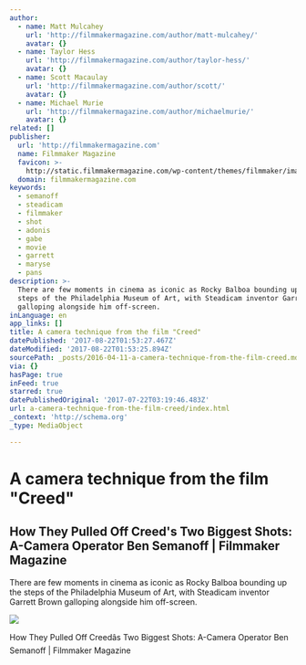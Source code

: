 ```yaml
---
author:
  - name: Matt Mulcahey
    url: 'http://filmmakermagazine.com/author/matt-mulcahey/'
    avatar: {}
  - name: Taylor Hess
    url: 'http://filmmakermagazine.com/author/taylor-hess/'
    avatar: {}
  - name: Scott Macaulay
    url: 'http://filmmakermagazine.com/author/scott/'
    avatar: {}
  - name: Michael Murie
    url: 'http://filmmakermagazine.com/author/michaelmurie/'
    avatar: {}
related: []
publisher:
  url: 'http://filmmakermagazine.com'
  name: Filmmaker Magazine
  favicon: >-
    http://static.filmmakermagazine.com/wp-content/themes/filmmaker/images/favicon.ico.gzip
  domain: filmmakermagazine.com
keywords:
  - semanoff
  - steadicam
  - filmmaker
  - shot
  - adonis
  - gabe
  - movie
  - garrett
  - maryse
  - pans
description: >-
  There are few moments in cinema as iconic as Rocky Balboa bounding up the
  steps of the Philadelphia Museum of Art, with Steadicam inventor Garrett Brown
  galloping alongside him off-screen.
inLanguage: en
app_links: []
title: A camera technique from the film "Creed"
datePublished: '2017-08-22T01:53:27.467Z'
dateModified: '2017-08-22T01:53:25.894Z'
sourcePath: _posts/2016-04-11-a-camera-technique-from-the-film-creed.md
via: {}
hasPage: true
inFeed: true
starred: true
datePublishedOriginal: '2017-07-22T03:19:46.483Z'
url: a-camera-technique-from-the-film-creed/index.html
_context: 'http://schema.org'
_type: MediaObject

---
```

# A camera technique from the film "Creed"

<article style=""><h1>How They Pulled Off Creed's Two Biggest Shots: A-Camera Operator Ben Semanoff | Filmmaker Magazine</h1><p>There are few moments in cinema as iconic as Rocky Balboa bounding up the steps of the Philadelphia Museum of Art, with Steadicam inventor Garrett Brown galloping alongside him off-screen.</p><img src="http://static.filmmakermagazine.com/wp-content/uploads/2016/03/Creed-Movie-1-8-size.jpg" /></article>

How They Pulled Off Creedâs Two Biggest Shots: A-Camera Operator Ben Semanoff | Filmmaker Magazine